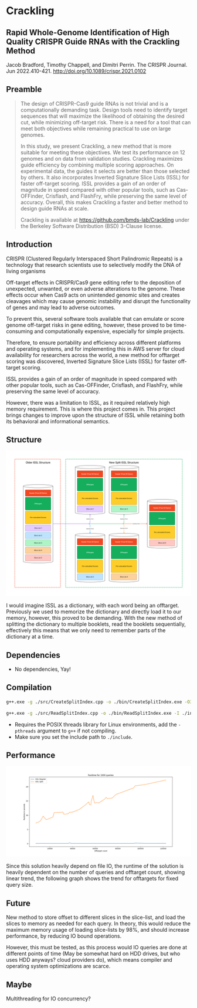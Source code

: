 # Crackling

## Rapid Whole-Genome Identification of High Quality CRISPR Guide RNAs with the Crackling Method

Jacob Bradford, Timothy Chappell, and Dimitri Perrin. The CRISPR Journal. Jun 2022.410-421. <http://doi.org/10.1089/crispr.2021.0102>

## Preamble

> The design of CRISPR-Cas9 guide RNAs is not trivial and is a computationally demanding task. Design tools need to identify target sequences that will maximize the likelihood of obtaining the desired cut, while minimizing off-target risk. There is a need for a tool that can meet both objectives while remaining practical to use on large genomes.
>
> In this study, we present Crackling, a new method that is more suitable for meeting these objectives. We test its performance on 12 genomes and on data from validation studies. Crackling maximizes guide efficiency by combining multiple scoring approaches. On experimental data, the guides it selects are better than those selected by others. It also incorporates Inverted Signature Slice Lists (ISSL) for faster off-target scoring. ISSL provides a gain of an order of magnitude in speed compared with other popular tools, such as Cas-OFFinder, Crisflash, and FlashFry, while preserving the same level of accuracy. Overall, this makes Crackling a faster and better method to design guide RNAs at scale.
>
> Crackling is available at <https://github.com/bmds-lab/Crackling> under the Berkeley Software Distribution (BSD) 3-Clause license.

## Introduction

CRISPR (Clustered Regularly Interspaced Short Palindromic Repeats) is a technology that research scientists use to selectively modify the DNA of living organisms

Off-target effects in CRISPR/Cas9 gene editing refer to the deposition of unexpected, unwanted, or even adverse alterations to the genome. These effects occur when Cas9 acts on unintended genomic sites and creates cleavages which may cause genomic instability and disrupt the functionality of genes and may lead to adverse outcomes.

To prevent this, several software tools available that can emulate or score genome off-target risks in gene editing, however, these proved to be time-consuming and computationally expensive, especially for simple projects.

Therefore, to ensure portability and efficiency across different platforms and operating systems, and for implementing this in AWS server for cloud availability for researchers across the world, a new method for offtarget scoring was discovered, Inverted Signature Slice Lists (ISSL) for faster off-target scoring.

ISSL provides a gain of an order of magnitude in speed compared with other popular tools, such as Cas-OFFinder, Crisflash, and FlashFry, while preserving the same level of accuracy.

However, there was a limitation to ISSL, as it required relatively high memory requirement. This is where this project comes in. This project brings changes to improve upon the structure of ISSL while retaining both its behavioral and informational semantics.

## Structure

![Structure Old Difference](./report/structure_diff.png)

I would imagine ISSL as a dictionary, with each word being an offtarget. Previously we used to memorize the dictionary and directly load it to our memory, however, this proved to be demanding. With the new method of splitting the dictionary to multiple booklets, read the booklets sequentially, effectively this means that we only need to remember parts of the dictionary at a time.

## Dependencies

- No dependencies, Yay!

## Compilation

```bash
g++.exe -g ./src/CreateSplitIndex.cpp -o ./bin/CreateSplitIndex.exe -O3
```

```bash
g++.exe -g ./src/ReadSplitIndex.cpp -o ./bin/ReadSplitIndex.exe -I ./include -O3
```

- Requires the POSIX threads library for Linux environments, add the `-pthreads` argument to `g++` if not compiling.
- Make sure you set the include path to `./include`.

## Performance

![Runtime difference chart](./report/perf_diff_norm.png)

Since this solution heavily depend on file IO, the runtime of the solution is heavily dependent on the number of queries and offtarget count, showing linear trend, the following graph shows the trend for offtargets for fixed query size.

## Future

New method to store offset to different slices in the slice-list, and load the slices to memory as needed for each query. In theory, this would reduce the maximum memory usage of loading slice-lists by 98%, and should increase performance, by reducing IO bound operations.

However, this must be tested, as this process would IO queries are done at different points of time (May be somewhat hard on HDD drives, but who uses HDD anyways? cloud providers do), which means compiler and operating system optimizations are scarce.

## Maybe

Multithreading for IO concurrency?

